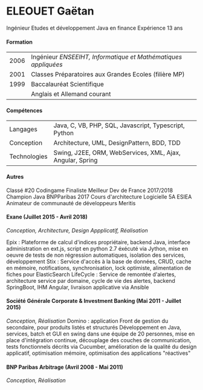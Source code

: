 ELEOUET Gaëtan
===================

Ingénieur Etudes et développement Java en finance
Expérience 13 ans


#### <i class="icon-pencil"></i> Formation

|||
-------- | ---
2006 | Ingénieur *ENSEEIHT, Informatique et Mathématiques appliquées*
2001    | Classes Préparatoires aux Grandes Ecoles (filière MP)
1999     | Baccalauréat Scientifique
|| Anglais et Allemand courant|


#### <i class="icon-folder-open"></i> Compétences
|||
-- | --
Langages | Java, C, VB, PHP, SQL, Javascript, Typescript, Python
Conception | Architecture, UML, DesignPattern, BDD, TDD
Technologies | Swing, J2EE, ORM, WebServices, XML, Ajax, Angular, Spring

#### <i class="icon-upload"></i> Autres
Classé #20 Codingame
Finaliste Meilleur Dev de France 2017/2018
Champion Java BNPParibas 2017
Cours d'architecture Logicielle 5A ESIEA
Animateur de communauté de développeurs Meritis


#### <i class="icon-file"></i> Exane (Juillet 2015 - Avril 2018)
*Conception, Architecture, Design Appplicatif, Réalisation*

Epix : Plateforme de calcul d'indices propriétaire, backend Java, interface administration en ext.js, script en python 2.7 éxécuté via Jython, mise en oeuvre de tests de non régression automatiques, isolation des services, développement
Stix : Service d'accès à la base de données, CRUD, cache en mémoire, notifications, synchronisation, lock optimiste,  alimentation de fiches pour ElasticSearch
LifeCycle : Service de remontée d'alertes, architecture service par domaine, cycle de vie des alertes, backend SpringBoot, IHM Angular, livraison applicative via Ansible

#### <i class="icon-file"></i> Société Générale Corporate & Investment Banking (Mai 2011 - Juillet 2015)
*Conception,  Réalisation*
Domino : application Front de gestion du secondaire, pour produits listés et structurés
Développement en Java, services, batch et GUI en swing dans une équipe de 20 personnes, mise en place d'intégration continue, découplage des couches de communication, tests fonctionnels décrits via Cucumber, amélioration de la qualité du design applicatif, optimisation mémoire, optimisation des applications "réactives"

#### <i class="icon-file"></i> BNP Paribas Arbitrage (Avril 2008 - Mai 2011)
*Conception,  Réalisation*



